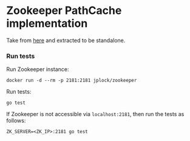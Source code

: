 # Zookeeper PathCache implementation

Take from [here](https://github.com/skynetservices/zkmanager) and extracted to be standalone.


### Run tests

Run Zookeeper instance:
```
docker run -d --rm -p 2181:2181 jplock/zookeeper
```

Run tests:

```
go test
```

If Zookeeper is not accessible via `localhost:2181`, then run the tests as follows:

```
ZK_SERVER=<ZK_IP>:2181 go test
```
